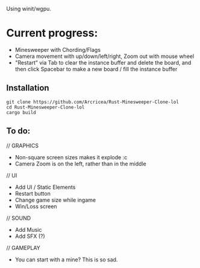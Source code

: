Using winit/wgpu. 

# Current progress:
- Minesweeper with Chording/Flags
- Camera movement with up/down/left/right, Zoom out with mouse wheel
- "Restart" via Tab to clear the instance buffer and delete the board, and then click Spacebar to make a new board / fill the instance buffer

## Installation
```
git clone https://github.com/Arcricea/Rust-Minesweeper-Clone-lol
cd Rust-Minesweeper-Clone-lol
cargo build
```

## To do:
// GRAPHICS
- Non-square screen sizes makes it explode :c
- Camera Zoom is on the left, rather than in the middle

// UI
- Add UI / Static Elements
- Restart button
- Change game size while ingame
- Win/Loss screen

// SOUND
- Add Music
- Add SFX (?)

// GAMEPLAY
- You can start with a mine? This is so sad.

